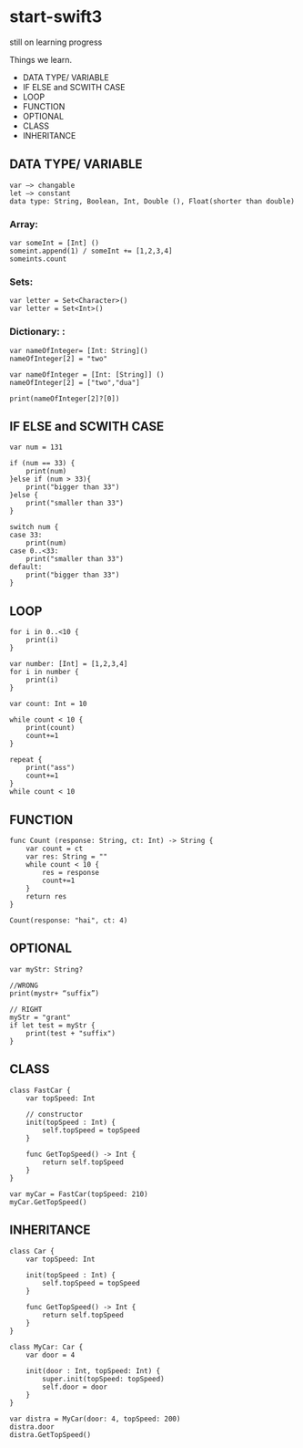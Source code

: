 # start-swift3
still on learning progress

Things we learn.

  - DATA TYPE/ VARIABLE
  - IF ELSE and SCWITH CASE
  - LOOP
  - FUNCTION
  - OPTIONAL
  - CLASS
  - INHERITANCE

## DATA TYPE/ VARIABLE
    var —> changable
    let —> constant
    data type: String, Boolean, Int, Double (), Float(shorter than double)

### Array:
```
var someInt = [Int] ()
someint.append(1) / someInt += [1,2,3,4]
someints.count
```
### Sets:
```
var letter = Set<Character>()
var letter = Set<Int>()
```
### Dictionary: <key : value>:
```
var nameOfInteger= [Int: String]()
nameOfInteger[2] = "two"

var nameOfInteger = [Int: [String]] ()
nameOfInteger[2] = ["two","dua"]

print(nameOfInteger[2]?[0])
```

## IF ELSE and SCWITH CASE
```
var num = 131

if (num == 33) {
    print(num)
}else if (num > 33){
    print("bigger than 33")
}else {
    print("smaller than 33")
}

switch num {
case 33:
    print(num)
case 0..<33:
    print("smaller than 33")
default:
    print("bigger than 33")
}
```

## LOOP
```
for i in 0..<10 {
    print(i)
}

var number: [Int] = [1,2,3,4]
for i in number {
    print(i)
}

var count: Int = 10

while count < 10 {
    print(count)
    count+=1
}

repeat {
    print("ass")
    count+=1
}
while count < 10
```

## FUNCTION
```
func Count (response: String, ct: Int) -> String {
    var count = ct
    var res: String = ""
    while count < 10 {
        res = response
        count+=1
    }
    return res
}

Count(response: "hai", ct: 4)
```

## OPTIONAL
```
var myStr: String?

//WRONG
print(mystr+ “suffix”)

// RIGHT
myStr = "grant"
if let test = myStr {
    print(test + "suffix")
}
```

## CLASS
```
class FastCar {
    var topSpeed: Int
    
    // constructor
    init(topSpeed : Int) {
        self.topSpeed = topSpeed
    }
    
    func GetTopSpeed() -> Int {
        return self.topSpeed
    }
}

var myCar = FastCar(topSpeed: 210)
myCar.GetTopSpeed()
```

## INHERITANCE
```
class Car {
    var topSpeed: Int
    
    init(topSpeed : Int) {
        self.topSpeed = topSpeed
    }
    
    func GetTopSpeed() -> Int {
        return self.topSpeed
    }
}

class MyCar: Car {
    var door = 4
    
    init(door : Int, topSpeed: Int) {
        super.init(topSpeed: topSpeed)
        self.door = door
    }
}

var distra = MyCar(door: 4, topSpeed: 200)
distra.door
distra.GetTopSpeed()
```
